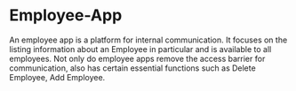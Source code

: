 # Employee-App
An employee app is a platform for internal communication. It focuses on the listing information about an Employee in particular and is available to all employees.
Not only do employee apps remove the access barrier for communication, also has certain essential functions such as Delete Employee, Add Employee.
